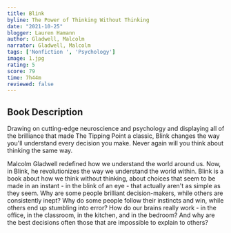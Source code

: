 ```yaml
---
title: Blink
byline: The Power of Thinking Without Thinking
date: "2021-10-25"
blogger: Lauren Hamann
author: Gladwell, Malcolm
narrator: Gladwell, Malcolm
tags: ['Nonfiction ', 'Psychology']
image: 1.jpg
rating: 5
score: 79
time: 7h44m
reviewed: false
---
```



## Book Description

Drawing on cutting-edge neuroscience and psychology and displaying all of the brilliance that made The Tipping Point a classic, Blink changes the way you'll understand every decision you make. Never again will you think about thinking the same way.

Malcolm Gladwell redefined how we understand the world around us. Now, in Blink, he revolutionizes the way we understand the world within. Blink is a book about how we think without thinking, about choices that seem to be made in an instant - in the blink of an eye - that actually aren't as simple as they seem. Why are some people brilliant decision-makers, while others are consistently inept? Why do some people follow their instincts and win, while others end up stumbling into error? How do our brains really work - in the office, in the classroom, in the kitchen, and in the bedroom? And why are the best decisions often those that are impossible to explain to others?